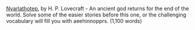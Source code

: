 [Nyarlathotep], by H. P. Lovecraft - An ancient god returns for the end of the
world. Solve some of the easier stories before this one, or the challenging
vocabulary will fill you with aeehinnopprs. (1,100 words)

[Nyarlathotep]: https://donkirkby.github.io/book-blender/nyarlathotep.pdf

